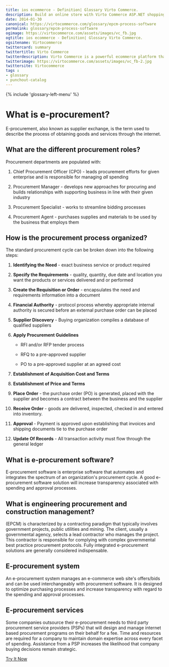 ```yaml
---
title: ios ecommerce - Definition| Glossary Virto Commerce.
description: Build an online store with Virto Commerce ASP.NET shopping cart software. Benefit from an open source shopping cart software that has every feature you need.
date: 2014-01-30
canonical: https://virtocommerce.com/glossary/epcm-process-software
permalink: glossary/epcm-process-software
ogimage: https://virtocommerce.com/assets/images/vc_fb.jpg
ogtitle: ios ecommerce - Definition| Glossary Virto Commerce.
ogsitename: Virtocommerce
twittercard: summary
twittertitle: Virto Commerce
twitterdescription: Virto Commerce is a powerful ecommerce platform that includes everything you need to create an online store and sell online. Try it free with Free Community License
twitterimage: https://virtocommerce.com/assets/images/vc_fb-2.jpg
twittersite: Virtocommerce
tags : 
- glossary
- punchout-catalog
---
```

<div class="business-features clearfix __responsive">
    {% include 'glossary-left-menu' %}
    <div class="business-cnt">
        <div class="head __cart">
            <h1 class="title">What is e-procurement?</h1>
        </div>
        <p class="text">E-procurement, also known as supplier exchange, is the term used to describe the process of obtaining goods and services through the internet.</p>
        <h2 class="sub-title">What are the different procurement roles?</h2>
        <p class="text">Procurement departments are populated with:</p>
        <ol>
            <li>
                <p class="text">Chief Procurement Officer (CPO) - leads procurement efforts for given enterprise and is responsible for managing <i>all</i> spending</p>
            </li>
            <li>
                <p class="text">Procurement Manager - develops new approaches for procuring and builds relationships with supporting business in line with their given industry</p>
            </li>
            <li>
                <p class="text">Procurement Specialist - works to streamline bidding processes</p>
            </li>
            <li>
                <p class="text">Procurement Agent - purchases supplies and materials to be used by the business that employs them</p>
            </li>
        </ol>
        <h2 class="sub-title">How is the procurement process organized?</h2>
        <p class="text">The standard procurement cycle can be broken down into the following steps:</p>
        <ol>
            <li>
                <p class="text"><strong>Identifying the Need</strong> - exact business service or product required</p>
            </li>
            <li>
                <p class="text"><strong>Specify the Requirements</strong> - quality, quantity, due date and location you want the products or services delivered and or performed</p>
            </li>
            <li>
                <p class="text"><strong>Create the Requisition or Order</strong> - encapsulates the need and requirements information into a document</p>
            </li>
            <li>
                <p class="text"><strong>Financial Authority</strong> - protocol process whereby appropriate internal authority is secured before an external purchase order can be placed</p>
            </li>
            <li>
                <p class="text"><strong>Supplier Discovery</strong> - Buying organization compiles a database of qualified suppliers</p>
            </li>
            <li>
                <p class="text"><strong>Apply Procurement Guidelines</strong></p>
                <ul>
                    <li>
                        <p class="text">RFI and/or RFP tender process</p>
                    </li>
                    <li>
                        <p class="text">RFQ to a pre-approved supplier</p>
                    </li>
                    <li>
                        <p class="text">PO to a pre-approved supplier at an agreed cost</p>
                    </li>
                </ul>
            </li>
            <li>
                <p class="text"><strong>Establishment of Acquisition Cost and Terms</strong></p>
            </li>
            <li>
                <p class="text"><strong>Establishment of Price and Terms</strong></p>
            </li>
            <li>
                <p class="text"><strong>Place Order</strong> - the purchase order (PO) is generated, placed with the supplier and becomes a contract between the business and the supplier</p>
            </li>
            <li>
                <p class="text"><strong>Receive Order</strong> - goods are delivered, inspected, checked in and entered into inventory.</p>
            </li>
            <li>
                <p class="text"><strong>Approval</strong> - Payment is approved upon establishing that invoices and shipping documents tie to the purchase order</p>
            </li>
            <li>
                <p class="text"><strong>Update Of Records</strong> - All transaction activity must flow through the general ledger</p>
            </li>
        </ol>
        <h2 class="sub-title">What is e-procurement software?</h2>
        <p class="text">E-procurement software is enterprise software that automates and integrates the spectrum of an organization's procurement cycle. A good e-procurement software solution will increase transparency associated with spending and approval processes.</p>
        <h2 class="sub-title">What is engineering procurement and construction management?</h2>
        <p class="text">(EPCM) is characterized by a contracting paradigm that typically involves government projects, public utilities and mining. The client, usually a governmental agency, selects a lead contractor who manages the project. This contractor is responsible for complying with complex governmental best practice procurement protocols. Fully integrated e-procurement solutions are generally considered indispensable.</p>
        <h2 class="sub-title">E-procurement system</h2>
        <p class="text">An e-procurement system manages an e-commerce web site's offers/bids and can be used interchangeably with procurement software. It is designed to optimize purchasing processes and increase transparency with regard to the spending and approval processes.</p>
        <h2 class="sub-title">E-procurement services</h2>
        <p class="text">Some companies outsource their e-procurement needs to third party procurement service providers (PSPs) that will design and manage internet based procurement programs on their behalf for a fee. Time and resources are required for a company to maintain domain expertise across every facet of spending. Assistance from a PSP increases the likelihood that company buying decisions remain strategic.</p>
        <div class="buttons columns">
            <div class="column">
                <a class="button fill" href="/try-now">Try It Now</a>
            </div>
        </div>
    </div>
</div>